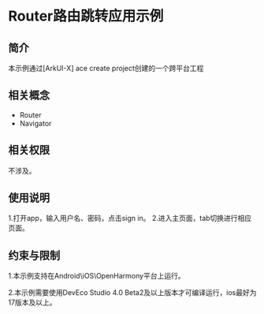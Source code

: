 # Router路由跳转应用示例
## 简介
本示例通过[ArkUI-X] ace create project创建的一个跨平台工程

## 相关概念

* Router
* Navigator

## 相关权限

不涉及。

## 使用说明

1.打开app，输入用户名、密码，点击sign in。
2.进入主页面，tab切换进行相应页面。

## 约束与限制

1.本示例支持在Android\iOS\OpenHarmony平台上运行。

2.本示例需要使用DevEco Studio 4.0 Beta2及以上版本才可编译运行，ios最好为17版本及以上。